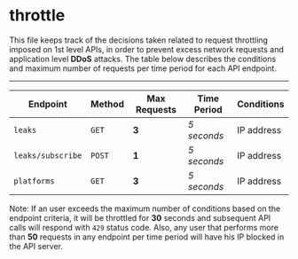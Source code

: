 # throttle

This file keeps track of the decisions taken related to request throttling imposed on 1st level APIs, in order to prevent excess network requests and application level **DDoS** attacks. The table below describes the conditions and maximum number of requests per time period for each API endpoint.

---

|Endpoint|Method|Max Requests|Time Period|Conditions|
|--------|------|------------|-----------|----------|
|`leaks`|`GET`|**3**|*5 seconds*|IP address|
|`leaks/subscribe`|`POST`|**1**|*5 seconds*|IP address|
|`platforms`|`GET`|**3**|*5 seconds*|IP address|

Note: If an user exceeds the maximum number of conditions based on the endpoint criteria, it will be throttled for **30** seconds and subsequent API calls will respond with `429` status code. Also, any user that performs more than **50** requests in any endpoint per time period will have his IP blocked in the API server.